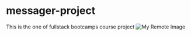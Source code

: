 # messager-project
This is the one of fullstack bootcamps course project
![My Remote Image](https://drive.google.com/file/d/1wRt7iLO3HTW1WwDX05XBwl_8kt1zXKrp/view?usp=sharing)
